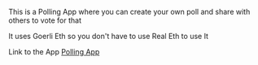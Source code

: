This is a Polling App where you can create your own poll and share with others to vote for that 

It uses Goerli Eth so you don't have to use Real Eth to use It

Link to the App [Polling App](https://poll3.vercel.app)
